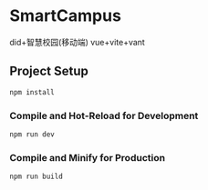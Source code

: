 # SmartCampus

did+智慧校园(移动端) vue+vite+vant

## Project Setup

```sh
npm install
```

### Compile and Hot-Reload for Development

```sh
npm run dev
```

### Compile and Minify for Production

```sh
npm run build
```
